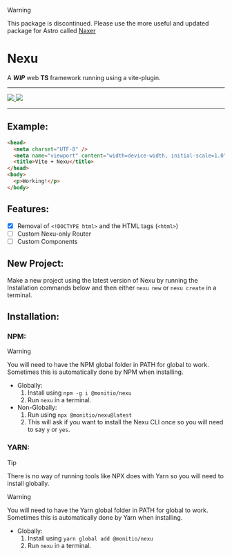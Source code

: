 > [!WARNING]
> This package is discontinued. Please use the more useful and updated package for Astro called [Naxer](https://github.com/monitio/naxer)

# Nexu
A ***WIP*** web **TS** framework running using a vite-plugin.

---

<a href="https://www.npmjs.com/package/@monitio/nexu">
  <img src="https://custom-icon-badges.demolab.com/badge/Package-NPM-red?style=for-the-badge&logo=npm&logoColor=white" />
</a>
<a href="https://yarnpkg.com/package?q=@monitio/nexu&name=@monitio/nexu">
  <img src="https://custom-icon-badges.demolab.com/badge/Package-Yarn-blue?style=for-the-badge&logo=yarn&logoColor=white" />
</a>

---

## Example:
```html
<head>
  <meta charset="UTF-8" />
  <meta name="viewport" content="width=device-width, initial-scale=1.0" />
  <title>Vite + Nexu</title>
</head>
<body>
  <p>Working!</p>
</body>
```

## Features:
- [x] Removal of `<!DOCTYPE html>` and the HTML tags (`<html>`)
- [ ] Custom Nexu-only Router
- [ ] Custom Components

## New Project:
Make a new project using the latest version of Nexu by running the Installation commands below and then either `nexu new` or `nexu create` in a terminal.

## Installation:
### NPM:
> [!WARNING]
> You will need to have the NPM global folder in PATH for global to work. Sometimes this is automatically done by NPM when installing.

- Globally:
    1. Install using `npm -g i @monitio/nexu`
    2. Run `nexu` in a terminal.
- Non-Globally:
    1. Run using `npx @monitio/nexu@latest`
    2. This will ask if you want to install the Nexu CLI once so you will need to say `y` or `yes`.

### YARN:
> [!TIP]
> There is no way of running tools like NPX does with Yarn so you will need to install globally.

> [!WARNING]
> You will need to have the Yarn global folder in PATH for global to work. Sometimes this is automatically done by Yarn when installing.

- Globally:
    1. Install using `yarn global add @monitio/nexu`
    2. Run `nexu` in a terminal.
